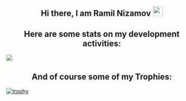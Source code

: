<h2 align="center"> Hi there, I am Ramil Nizamov <img src="https://github.com/blackcater/blackcater/raw/main/images/Hi.gif" height="26"/></h2>

<h2 align="center"> Here are some stats on my development activities: </h2>

![](https://github-profile-summary-cards.vercel.app/api/cards/profile-details?username=gityanizamovramil&theme=solarized_dark)

<h2 align="center"> And of course some of my Trophies: </h2>

[![trophy](https://github-profile-trophy.vercel.app/?username=gityanizamovramil&theme=flat&title=Repositories,Commit,PullRequest)](https://github.com/ryo-ma/github-profile-trophy)



<!--
**gityanizamovramil/gityanizamovramil** is a ✨ _special_ ✨ repository because its `README.md` (this file) appears on your GitHub profile.

Here are some ideas to get you started:

- 🔭 I’m currently working on ...
- 🌱 I’m currently learning ...
- 👯 I’m looking to collaborate on ...
- 🤔 I’m looking for help with ...
- 💬 Ask me about ...
- 📫 How to reach me: ...
- 😄 Pronouns: ...
- ⚡ Fun fact: ...
-->
